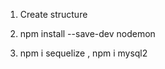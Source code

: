   
  1. Create structure
  
  2. npm install --save-dev nodemon

  3. npm i sequelize , npm i mysql2
